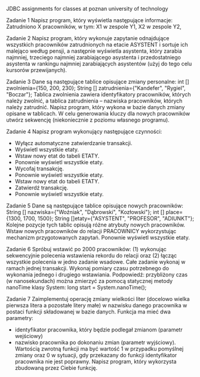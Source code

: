 JDBC assignments for classes at poznan university of technology

Zadanie 1
Napisz program, który wyświetla następujące informacje:
Zatrudniono X pracowników, w tym:
X1 w zespole Y1,
X2 w zespole Y2,

Zadanie 2
Napisz program, który wykonuje zapytanie odnajdujące wszystkich pracowników
zatrudnionych na etacie ASYSTENT i sortuje ich malejąco według pensji, a następnie wyświetla
asystenta, który zarabia najmniej, trzeciego najmniej zarabiającego asystenta i
przedostatniego asystenta w rankingu najmniej zarabiających asystentów (użyj do tego celu
kursorów przewijanych).

Zadanie 3
Dane są następujące tablice opisujące zmiany personalne:
int [] zwolnienia={150, 200, 230};
String [] zatrudnienia={"Kandefer", "Rygiel", "Boczar"};
Tablica zwolnienia zawiera identyfikatory pracowników, których należy zwolnić, a tablica
zatrudnienia – nazwiska pracowników, których należy zatrudnić.
Napisz program, który wykona w bazie danych zmiany opisane w tablicach. W celu
generowania kluczy dla nowych pracowników utwórz sekwencję (niekoniecznie z poziomu
własnego programu).

Zadanie 4
Napisz program wykonujący następujące czynności:
- Wyłącz automatyczne zatwierdzanie transakcji.
- Wyświetl wszystkie etaty.
- Wstaw nowy etat do tabeli ETATY.
- Ponownie wyświetl wszystkie etaty.
- Wycofaj transakcję.
- Ponownie wyświetl wszystkie etaty.
- Wstaw nowy etat do tabeli ETATY.
- Zatwierdź transakcję.
- Ponownie wyświetl wszystkie etaty.

Zadanie 5
Dane są następujące tablice opisujące nowych pracowników:
String [] nazwiska={"Woźniak", "Dąbrowski", "Kozłowski"};
int [] place={1300, 1700, 1500};
String []etaty={"ASYSTENT", "PROFESOR", "ADIUNKT"};
Kolejne pozycje tych tablic opisują różne atrybuty nowych pracowników. Wstaw nowych
pracowników do relacji PRACOWNICY wykorzystując mechanizm przygotowanych zapytań.
Ponownie wyświetl wszystkie etaty.

Zadanie 6
Spróbuj wstawić po 2000 pracowników: (1) wykonując sekwencyjnie polecenia wstawienia
rekordu do relacji oraz (2) łącząc wszystkie polecenia w jedno zadanie wsadowe. Całe zadanie
wykonaj w ramach jednej transakcji. Wykonaj pomiary czasu potrzebnego do wykonania
jednego i drugiego wstawiania.
Podpowiedź: przybliżony czas (w nanosekundach) można zmierzyć za pomocą statycznej
metody nanoTime klasy System:
long start = System.nanoTime();


Zadanie 7
Zaimplementuj operację zmiany wielkości liter (docelowo wielka pierwsza litera a pozostałe
litery małe) w nazwisku danego pracownika w postaci funkcji składowanej w bazie danych.
Funkcja ma mieć dwa parametry:
- identyfikator pracownika, który będzie podlegał zmianom (parametr wejściowy)
- nazwisko pracownika po dokonaniu zmian (parametr wyjściowy).
Wartością zwrotną funkcji ma być wartość 1 w przypadku pomyślnej zmiany oraz 0 w sytuacji,
gdy przekazany do funkcji identyfikator pracownika nie jest poprawny. Napisz program, który
wykorzysta zbudowaną przez Ciebie funkcję.

